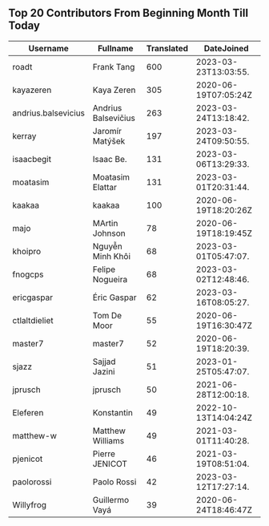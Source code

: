 ## Top 20 Contributors From Beginning Month Till Today ##
|Username|Fullname|Translated|DateJoined|
|--------|--------|----------|----------|
|roadt|Frank Tang|600|2023-03-23T13:03:55.|
|kayazeren|Kaya Zeren|305|2020-06-19T07:05:24Z|
|andrius.balsevicius|Andrius Balsevičius|263|2023-03-24T13:18:42.|
|kerray|Jaromír Matýšek|197|2023-03-24T09:50:55.|
|isaacbegit|Isaac Be.|131|2023-03-06T13:29:33.|
|moatasim|Moatasim Elattar|131|2023-03-01T20:31:44.|
|kaakaa|kaakaa|100|2020-06-19T18:20:26Z|
|majo|MArtin Johnson|78|2020-06-19T18:19:45Z|
|khoipro|Nguyễn Minh Khôi|68|2023-03-01T05:47:07.|
|fnogcps|Felipe Nogueira|68|2023-03-02T12:48:46.|
|ericgaspar|Éric Gaspar|62|2023-03-16T08:05:27.|
|ctlaltdieliet|Tom De Moor|55|2020-06-19T16:30:47Z|
|master7|master7|52|2020-06-19T18:20:39.|
|sjazz|Sajjad Jazini|51|2023-01-25T05:47:07.|
|jprusch|jprusch|50|2021-06-28T12:00:18.|
|Eleferen|Konstantin|49|2022-10-13T14:04:24Z|
|matthew-w|Matthew Williams|49|2021-03-01T11:40:28.|
|pjenicot|Pierre JENICOT|46|2021-03-19T08:51:04.|
|paolorossi|Paolo Rossi|42|2023-03-12T17:27:14.|
|Willyfrog|Guillermo Vayá|39|2020-06-24T18:46:47Z|
